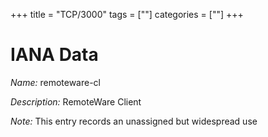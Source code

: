 +++
title = "TCP/3000"
tags = [""]
categories = [""]
+++

# IANA Data

_Name:_ remoteware-cl

_Description:_ RemoteWare Client

_Note:_ This entry records an unassigned but widespread use

